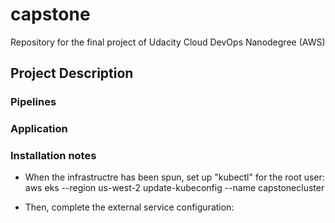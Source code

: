 # capstone
Repository for the final project of Udacity Cloud DevOps Nanodegree (AWS)

## Project Description

### Pipelines

### Application

### Installation notes



* When the infrastructre has been spun, set up "kubectl" for the root user:  
aws eks --region us-west-2 update-kubeconfig --name capstonecluster

* Then, complete the external service configuration:
